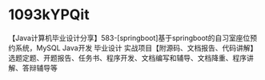 # 1093kYPQit
【Java计算机毕业设计分享】583-[springboot]基于springboot的自习室座位预约系统，MySQL Java开发 毕业设计 实战项目【附源码、文档报告、代码讲解】选题定题、开题报告、任务书、程序开发、文档编写和辅导、文档降重、程序讲解、答辩辅导等
